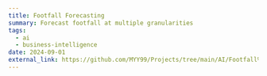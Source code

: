 ```yaml
---
title: Footfall Forecasting
summary: Forecast footfall at multiple granularities
tags:
  - ai
  - business-intelligence
date: 2024-09-01
external_link: https://github.com/MYY99/Projects/tree/main/AI/Footfall%20Forecasting
---
```

